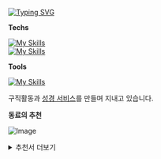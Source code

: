 [![Typing SVG](https://readme-typing-svg.demolab.com/?lines=Welcome+to+Sky's+GitHub)](https://git.io/typing-svg)

**Techs**

[![My Skills](https://skillicons.dev/icons?i=ts,js,html,css)](https://skillicons.dev)  
[![My Skills](https://skillicons.dev/icons?i=svelte,react,nextjs,vue,nuxtjs,jquery)](https://skillicons.dev)

**Tools**

[![My Skills](https://skillicons.dev/icons?i=github,notion,bitbucket,figma)](https://skillicons.dev)

<!-- ![Anurag's GitHub stats](https://github-readme-stats.vercel.app/api?username=hckang80&show_icons=true&theme=transparent) -->

구직활동과 [성경 서비스](https://github.com/hckang80/trueword)를 만들며 지내고 있습니다.

**동료의 추천**

![Image](https://github.com/user-attachments/assets/c225afab-6df9-486f-9527-3e5b850b6ac5)

<details>
  <summary>추천서 더보기</summary>

![Image](https://github.com/user-attachments/assets/c6becab9-f027-4b5f-8e33-de0fd86b9ba8)


</details>
